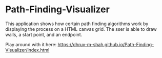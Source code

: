 # Path-Finding-Visualizer

This application shows how certain path finding algorithms work by displaying the process on a HTML canvas grid. The sser is able to draw walls, a start point, and an endpoint.

Play around with it here: <a href="http://example.com" target="_blank">https://dhruv-m-shah.github.io/Path-Finding-Visualizer/index.html</a>


